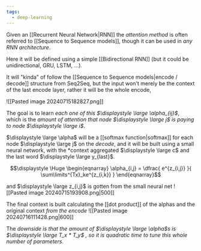 ```yaml
---
tags:
  - deep-learning
---
```

Given an [[Recurrent Neural Network|RNN]] the *attention method* is often referred to [[Sequence to Sequence models]], though it can be used in *any RNN architecture*.

Here it will be defined using a simple [[Bidirectional RNN]] (but it could be unidirectional, GRU, LSTM, ...).

It will "kinda" of follow the [[Sequence to Sequence models|encode / decode]] structure from Seq2Seq, but the input won't merely be the context of the last encode layer, rather it will be the whole encode, 

![[Pasted image 20240715182827.png]]

The goal is to learn *each one of this $\displaystyle \large \alpha_{ij}$*, which is the *amount of attention that node $\displaystyle \large j$ is paying to node $\displaystyle \large i$*.

$\displaystyle \large \alpha$ will be a [[softmax function|softmax]] for each node $\displaystyle \large j$ on the *decode*, and it will be built using a small neural network, with the *context aggregated $\displaystyle \large c$ and the last word $\displaystyle \large y_{last}$.

$$\displaystyle \Huge \begin{eqnarray} 
\alpha_{i,j} = 
\dfrac{ e^{z_{i,j}} }{ \sum\limits^{Tx}_ke^{z_{i,k}} }
\end{eqnarray}$$

and $\displaystyle \large z_{i,j}$ is gotten from the small neural net
![[Pasted image 20240715193908.png|500]]

The final context is built calculating the [[dot product]] of the alphas and the original context *from the encode*
![[Pasted image 20240716111428.png|600]]

The *downside is that the amount of $\displaystyle \large \alpha$s is $\displaystyle \large T_x * T_y$ , so it is quadratic time to tune this whole number of parameters.*